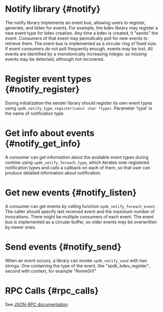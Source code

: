 # Notify library {#notify}

The notify library implements an event bus, allowing users to register, generate,
and listen for events. For example, the bdev library may register a new event type
for bdev creation. Any time a bdev is created, it "sends" the event. Consumers of
that event may periodically poll for new events to retrieve them.
The event bus is implemented as a circular ring of fixed size. If event consumers
do not poll frequently enough, events may be lost. All events are identified by a
monotonically increasing integer, so missing events may be detected, although
not recovered.

# Register event types {#notify_register}

During initialization the sender library should register its own event types using
`spdk_notify_type_register(const char *type)`. Parameter 'type' is the name of
notification type.

# Get info about events {#notify_get_info}

A consumer can get information about the available event types during runtime using
`spdk_notify_foreach_type`, which iterates over registered notification types and
calls a callback on each of them, so that user can produce detailed information
about notification.

# Get new events {#notify_listen}

A consumer can get events by calling function `spdk_notify_foreach_event`.
The caller should specify last received event and the maximum number of invocations.
There might be multiple consumers of each event. The event bus is implemented as a
circular buffer, so older events may be overwritten by newer ones.

# Send events {#notify_send}

When an event occurs, a library can invoke `spdk_notify_send` with two strings.
One containing the type of the event, like "spdk_bdev_register", second with context,
for example "Nvme0n1"

# RPC Calls {#rpc_calls}

See [JSON-RPC documentation](jsonrpc.md/#rpc_notify_get_types)
